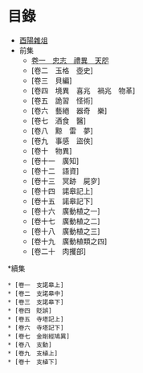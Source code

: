 # 目錄

* [酉陽雜俎](README.md)
* 前集
    * [卷一　忠志　禮異　天咫](001.md)
    * [卷二　玉格　壺史]
    * [卷三　貝編]
    * [卷四　境異　喜兆　禍兆　物革]
    * [卷五　詭習　怪術]
    * [卷六　藝絕　器奇　樂]
    * [卷七　酒食　醫]
    * [卷八　黥　雷　夢]
    * [卷九　事感　盜俠]
    * [卷十　物異]
    * [卷十一　廣知]
    * [卷十二　語資]
    * [卷十三　冥跡　屍穸]
    * [卷十四　諾皋記上]
    * [卷十五　諾皋記下]
    * [卷十六　廣動植之一]
    * [卷十七　廣動植之二]
    * [卷十八　廣動植之三]
    * [卷十九　廣動植類之四]
    * [卷二十　肉攫部]　

*續集

    * [卷一　支諾皋上]
    * [卷二　支諾皋中]
    * [卷三　支諾皋下]
    * [卷四　貶誤]
    * [卷五　寺塔記上]
    * [卷六　寺塔記下]
    * [卷七　金剛經鳩異]
    * [卷八　支動]
    * [卷九　支植上]
    * [卷十　支植下]


